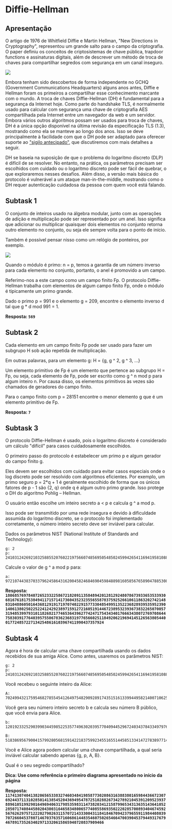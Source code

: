 # Diffie-Hellman

## Apresentação

O artigo de 1976 de Whitfield Diffie e Martin Hellman, "New Directions in Cryptography", representou um grande salto para o campo da criptografia. O paper definiu os conceitos de criptosistemas de chave pública, trapdoor functions e assinaturas digitais, além de descrever um método de troca de chaves para compartilhar segredos com segurança em um canal inseguro. 

![](https://upload.wikimedia.org/wikipedia/commons/thumb/a/a3/Diffie-Hellman-Schl%C3%BCsselaustausch.png/400px-Diffie-Hellman-Schl%C3%BCsselaustausch.png)

Embora tenham sido descobertos de forma independente no GCHQ (Government Communications Headquarters) alguns anos antes, Diffie e Hellman foram os primeiros a compartilhar esse conhecimento marcante com o mundo. A troca de chaves Diffie-Hellman (DH) é fundamental para a segurança da Internet hoje. Como parte do handshake TLS, é normalmente usado para calcular com segurança uma chave de criptografia AES compartilhada pela Internet entre um navegador da web e um servidor. Embora vários outros algoritmos possam ser usados ​​para troca de chaves, DH é a única opção disponível na última revisão da especificação TLS (1.3), mostrando como ela se manteve ao longo dos anos. Isso se deve principalmente à facilidade com que o DH pode ser adaptado para oferecer suporte ao ["sigilo antecipado"](https://en.wikipedia.org/wiki/Forward_secrecy), que discutiremos com mais detalhes a seguir. 

DH se baseia na suposição de que o problema do logaritmo discreto (DLP) é difícil de se resolver. No entanto, na prática, os parâmetros precisam ser escolhidos com cuidado ou o logaritmo discreto pode ser fácil de quebrar, o que exploraremos nesses desafios. Além disso, a versão mais básica do protocolo é vulnerável a um ataque man-in-the-middle, mostrando como o DH requer autenticação cuidadosa da pessoa com quem você está falando.

## Subtask 1
O conjunto de inteiros usado na álgebra modular, junto com as operações de adição e multiplicação pode ser representado por um anel. Isso significa que adicionar ou multiplicar quaisquer dois elementos no conjunto retorna outro elemento no conjunto, ou seja ele sempre volta para o ponto de início.

Também é possível pensar nisso como um relógio de ponteiros, por exemplo.

![](https://i.ytimg.com/vi/yhgkH7sY9Mk/maxresdefault.jpg)

Quando o módulo é primo: n = p, temos a garantia de um número inverso para cada elemento no conjunto, portanto, o anel é promovido a um campo.

Referimo-nos a este campo como um campo finito Fp. O protocolo Diffie-Hellman trabalha com elementos de algum campo finito Fp, onde o módulo é tipicamente um primo grande. 

Dado o primo p = 991 e o elemento g = 209, encontre o elemento inverso d tal que g * d mod 991 = 1.

**Resposta: `569`**

## Subtask 2
Cada elemento em um campo finito Fp pode ser usado para fazer um subgrupo H sob ação repetida de multiplicação.

Em outras palavras, para um elemento g: H = {g, g ^ 2, g ^ 3, ...}

Um elemento primitivo de Fp é um elemento que pertence ao subgrupo H = Fp, ou seja, cada elemento de Fp, pode ser escrito como g ^ n mod p para algum inteiro n. Por causa disso, os elementos primitivos às vezes são chamados de geradores do campo finito. 

Para o campo finito com p = 28151 encontre o menor elemento g que é um elemento primitivo de Fp.

**Resposta: `7`**

## Subtask 3
O protocolo Diffie-Hellman é usado, pois o logaritmo discreto é considerado um cálculo "difícil" para casos cuidadosamente escolhidos.

O primeiro passo do protocolo é estabelecer um primo p e algum gerador do campo finito g.

Eles devem ser escolhidos com cuidado para evitar casos especiais onde o log discreto pode ser resolvido com algoritmos eficientes. Por exemplo, um primo seguro p = 2*q + 1 é geralmente escolhido de forma que os únicos fatores de p - 1 são {2, q} onde q é algum outro primo grande. Isso protege o DH do algoritmo Pohlig – Hellman. 

O usuário então escolhe um inteiro secreto a < p e calcula g ^ a mod p. 

Isso pode ser transmitido por uma rede insegura e devido à dificuldade assumida do logaritmo discreto, se o protocolo foi implementado corretamente, o número inteiro secreto deve ser inviável para calcular.

Dados os parâmetros NIST (National Institute of Standards and Technology):
```
g: 2 
p: 2410312426921032588552076022197566074856950548502459942654116941958108831682612228890093858261341614673227141477904012196503648957050582631942730706805009223062734745341073406696246014589361659774041027169249453200378729434170325843778659198143763193776859869524088940195577346119843545301547043747207749969763750084308926339295559968882457872412993810129130294592999947926365264059284647209730384947211681434464714438488520940127459844288859336526896320919633919
``` 

Calcule o valor de g ^ a mod p para:
```
a: 972107443837033796245864316200458246846904598488981605856765890478853088246897345487328491037710219222038930943365848626194109830309179393018216763327572120124760140018038673999837643377590434413866611132403979547150659053897355593394492586978400044375465657296027592948349589216415363722668361328689588996541370097559090335137676411595949335857341797148926151694299575970292809805314431447043469447485957669949989090202320234337890323293401862304986599884732815
```

**Resposta: `1806857697840726523322586721820911358489420128129248078673933653533930681676181753849411715714173604352323556558783759252661061186320274214883104886050164368129191719707402291577330485499513522368289395359523901406138025022522412429238971591272160519144672389532393673832265070057319485399793101182682177465364396277424717543434017666343807276970864475830391776403957550678362368319776566025118492062196941451265638054400177248572271342548616103967411990437357924`**

## Subtask 4
Agora é hora de calcular uma chave compartilhada usando os dados recebidos de sua amiga Alice. Como antes, usaremos os parâmetros NIST:
```
g: 2 
p: 2410312426921032588552076022197566074856950548502459942654116941958108831682612228890093858261341614673227141477904012196503648957050582631942730706805009223062734745341073406696246014589361659774041027169249453200378729434170325843778659198143763193776859869524088940195577346119843545301547043747207749969763750084308926339295559968882457872412993810129130294592999947926365264059284647209730384947211681434464714438488520940127459844288859336526896320919633919
```

Você recebeu o seguinte inteiro da Alice:
```
A: 70249943217595468278554541264975482909289174351516133994495821400710625291840101960595720462672604202133493023241393916394629829526272643847352371534839862030410331485087487331809285533195024369287293217083414424096866925845838641840923193480821332056735592483730921055532222505605661664236182285229504265881752580410194731633895345823963910901731715743835775619780738974844840425579683385344491015955892106904647602049559477279345982530488299847663103078045601
```

Você gera seu número inteiro secreto b e calcula seu número B público, que você envia para Alice.

```
b: 12019233252903990344598522535774963020395770409445296724034378433497976840167805970589960962221948290951873387728102115996831454482299243226839490999713763440412177965861508773420532266484619126710566414914227560103715336696193210379850575047730388378348266180934946139100479831339835896583443691529372703954589071507717917136906770122077739814262298488662138085608736103418601750861698417340264213867753834679359191427098195887112064503104510489610448294420720

B: 518386956790041579928056815914221837599234551655144585133414727838977145777213383018096662516814302583841858901021822273505120728451788412967971809038854090670743265187138208169355155411883063541881209288967735684152473260687799664130956969450297407027926009182761627800181901721840557870828019840218548188487260441829333603432714023447029942863076979487889569452186257333512355724725941390498966546682790608125613166744820307691068563387354936732643569654017172
```

Você e Alice agora podem calcular uma chave compartilhada, a qual seria inviável calcular sabendo apenas {g, p, A, B}. 

Qual é o seu segredo compartilhado?

**Dica: Use como referência o primeiro diagrama apresentado no início da página**

**Resposta: `1174130740413820656533832746034841985877302086316388380165984436672307692443711310285014138545204369495478725102882673427892104539120952393788961051992901649694063179853598311473820341215879965343136351436410522850717408445802043003164658348006577408558693502220285700893404674592567626297571222027902631157072143330043118418467094237965591198440803970726604537807146703763571606861448354607502654664700390453794493176794678917352634029713320615865940720837909466`**

